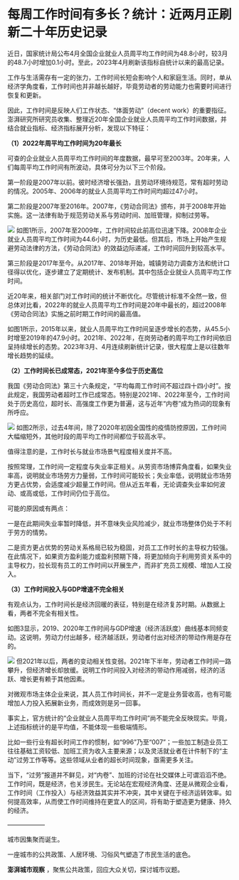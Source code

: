 # 每周工作时间有多长？统计：近两月正刷新二十年历史记录

近日，国家统计局公布4月全国企业就业人员周平均工作时间为48.8小时，较3月的48.7小时增加0.1小时。至此，2023年4月刷新该指标自统计以来的最高记录。

工作与生活需存有一定的张力，工作时间长短会影响个人和家庭生活。同时，单从经济学角度看，工作时间也并非越长越好，毕竟劳动者的劳动能力也需要时间进行恢复和更新。

因此，工作时间是反映人们工作状态、“体面劳动”（decent
work）的重要指征。澎湃研究所研究员收集、整理近20年全国企业就业人员周平均工作时间数据，并结合就业指标、经济指标展开分析，发现以下特征：

**（1）2022年周平均工作时间为20年最长**

可查的企业就业人员周平均工作时间的年度数据，最早可至2003年。20年来，人们每周平均工作时间有所波动，具体可分为以下三个阶段。

第一阶段是2007年以前。彼时经济增长强劲，且劳动环境待规范，常有超时劳动的情况。2005年、2006年的就业人员周平均工作时间均超过47小时。

第二阶段是2007年至2016年。2007年，《劳动合同法》颁布，并于2008年开始实施。这一法律有助于规范劳动关系与劳动时间、加班管理，抑制过劳等。

![](https://inews.gtimg.com/om_bt/Ood0iijz3EG_vgCWJPM_fKj2wNMH0Ujzqzh-_RJ7W86SAAA/1000)
如图1所示，2007年至2009年，工作时间较此前高位迅速下降。2008年企业就业人员周平均工作时间为44.6小时，为历史最低。但其后，市场上开始产生规避劳动法律的方法，《劳动合同法》的效益边际递减，工作时间回升到较高水平。

第三阶段是2017年至今。从2017年、2018年开始，城镇劳动力调查方法和统计口径得以优化，逐步建立了定期统计、发布机制。其中包括企业就业人员周平均工作时间。

近20年来，相关部门对工作时间的统计不断优化。尽管统计标准不全然一致，但总体对比看，2022年的就业人员周平均工作时间是20年中最长的，超过2008年《劳动合同法》实施之前时期工作时间的最高值。

如图1所示，2015年以来，就业人员周平均工作时间呈逐步增长的态势，从45.5小时增至2019年的47.9小时。2021年、2022年，在岗劳动者的周平均工作时间依旧呈持续增长的态势。2023年3月、4月连续刷新统计记录，很大程度上是以往数年增长趋势的延续。

**（2）工作时间长已成常态，2021年至今多位于历史高位**

我国《劳动合同法》第三十六条规定，“平均每周工作时间不超过四十四小时”。按此规定，我国劳动者超时工作已成常态。特别是2021年、2022年至今，工作时间处于历史高位，超时长、高强度工作更为普遍，这与近年“内卷”成为热词的现象有所呼应。

![](https://inews.gtimg.com/om_bt/O1-cxCGETBbWby3nH23k7LcShPhhYr2UYwkLjFhq-NtE4AA/1000)
如图2所示，过去4年间，除了2020年初因全国性的疫情防控原因，工作时间大幅缩短外，其他时段的周平均工作时间都位于较高水平。

值得注意的是，工作时长与就业市场景气程度相关度并不高。

按照常理，工作时间一定程度与失业率正相关。从劳资市场博弈角度看，如果失业率高，说明就业市场劳方力量弱，工作时间可能较长；失业率低，说明就业市场劳方更占优势，会适度减少超量工作时间。但从近五年看，无论调查失业率如何波动、或高或低，工作时间仍位于高位。

可能的原因或有两点：

一是在此期间失业率暂时降低，并不意味失业风险减少，就业市场整体仍处于不利于劳方的情势。

二是资方更占优势的劳动关系格局已较为稳固，对员工工作时长的主导权力较强。在此情况下，如果资方盈利能力或盈利预期下降，将更加倾向于利用劳资关系中的主导权力，拉长现有员工的工作时间以开展生产，而非扩充员工规模、增加人工投入。

**（3）工作时间投入与GDP增速不完全相关**

有观点认为，工作时间长是经济回暖的表征，特别是在经济复苏时期。从数据上看，两者不完全有相关性。

如图3显示，2019、2020年工作时间与GDP增速（经济活跃度）曲线基本同频变动。这说明，劳动力付出越多，经济越活跃，劳动者付出对经济的带动作用是存在的。

![](https://inews.gtimg.com/om_bt/OtM9XeLKV1VaQyhP5CKlHcO0pPd3hJqPTH540x7Hw1Pc8AA/1000)
但2021年以后，两者的变动相关性变弱。2021年下半年，劳动者工作时间一路攀升，但经济增长却放缓。说明工作时间投入对经济的带动作用减弱，经济的活跃、增长更有赖于其他因素。

对微观市场主体企业来说，其人员工作时间长，并不一定是业务营收高，也有可能增加人力投入拓展新业务，而成效则是另一回事。

事实上，官方统计的“企业就业人员周平均工作时间”尚不能完全反映现实。毕竟，上述指标统计的是平均值，不能体现一些极端情形。

比如一些行业有超长时间工作的惯制，如“996”乃至“007”；一些加工制造业员工往往基础工资较低、加班工资为收入主要来源；以及灵活就业者在计件制下的“主动”过劳工作等等。这些领域从业者的超长时间现象，亟需更多关注。

当下，“过劳”报道并不鲜见，对“内卷”、加班的讨论在社交媒体上可谓滔滔不绝。工作时间，既是经济，也关涉民生。无论站在宏观经济角度、还是从微观企业看，工作时间（工作投入）与经济效益其实并不冲突，其中关键在于经济运转效率。如何提高效率，从而使工作时间维持在更宜人的区间，将有助于塑造更为健康、持久的经济。

——————

城市因集聚而诞生。

一座城市的公共政策、人居环境、习俗风气塑造了市民生活的底色。

**澎湃城市观察** ，聚焦公共政策，回应大众关切，探讨城市议题。

